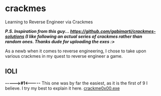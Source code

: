 # crackmes
Learning to Reverse Engineer via Crackmes

***P.S. Inspiration from this guy... https://github.com/gabimarti/crackmes-solutions (I like following an actual series of crackmes rather than random ones. Thanks dude for uploading the exes :>***

As a newb when it comes to reverse engineering, I chose to take upon various crackmes in my quest to reverse engineer a game.

## IOLI
**----->#1<-----** This one was by far the easiest, as it is the first of 9 I believe. I try my best to explain it here.
[crackme0x00.exe](crackme0x00.md)
